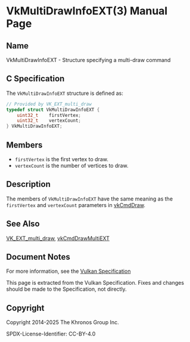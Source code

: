 # VkMultiDrawInfoEXT(3) Manual Page

## Name

VkMultiDrawInfoEXT - Structure specifying a multi-draw command



## [](#_c_specification)C Specification

The `VkMultiDrawInfoEXT` structure is defined as:

```c++
// Provided by VK_EXT_multi_draw
typedef struct VkMultiDrawInfoEXT {
    uint32_t    firstVertex;
    uint32_t    vertexCount;
} VkMultiDrawInfoEXT;
```

## [](#_members)Members

- `firstVertex` is the first vertex to draw.
- `vertexCount` is the number of vertices to draw.

## [](#_description)Description

The members of `VkMultiDrawInfoEXT` have the same meaning as the `firstVertex` and `vertexCount` parameters in [vkCmdDraw](https://registry.khronos.org/vulkan/specs/latest/man/html/vkCmdDraw.html).

## [](#_see_also)See Also

[VK\_EXT\_multi\_draw](https://registry.khronos.org/vulkan/specs/latest/man/html/VK_EXT_multi_draw.html), [vkCmdDrawMultiEXT](https://registry.khronos.org/vulkan/specs/latest/man/html/vkCmdDrawMultiEXT.html)

## [](#_document_notes)Document Notes

For more information, see the [Vulkan Specification](https://registry.khronos.org/vulkan/specs/latest/html/vkspec.html#VkMultiDrawInfoEXT)

This page is extracted from the Vulkan Specification. Fixes and changes should be made to the Specification, not directly.

## [](#_copyright)Copyright

Copyright 2014-2025 The Khronos Group Inc.

SPDX-License-Identifier: CC-BY-4.0